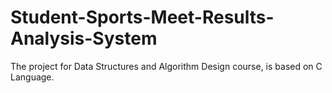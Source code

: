 # Student-Sports-Meet-Results-Analysis-System
The project for Data Structures and Algorithm Design course, is based on C Language.
